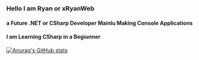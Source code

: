 
### Hello I am Ryan or xRyanWeb  
#### a Future .NET or CSharp Developer Mainlu Making Console Applications
#### I am Learning CSharp in a Begiunner

[![Anurag's GitHub stats](https://github-readme-stats.vercel.app/api?username=xRyanWeb)](https://github.com/anuraghazra/github-readme-stats)

